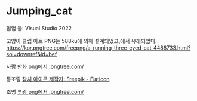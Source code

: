 # Jumping_cat
협업 툴: Visual Studio 2022

고양이 클립 아트 PNG는 588ku에 의해 설계되었고,에서 유래되었다. https://kor.pngtree.com/freepng/a-running-three-eyed-cat_4488733.html?sol=downref&id=bef

사람
<a href='https://kor.pngtree.com/so/만화'>만화 png에서 .pngtree.com/</a>

통조림
<a href="https://www.flaticon.com/kr/free-icon/canned-food_405662?term=%ED%86%B5%EC%A1%B0%EB%A6%BC&page=1&position=5&origin=search&related_id=405662">참치 아이콘  제작자: Freepik - Flaticon</a>

조명
<a href='https://kor.pngtree.com/so/투광'>투광 png에서 .pngtree.com/</a>
